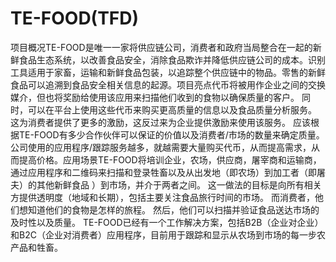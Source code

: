 # 

# TE-FOOD(TFD)

项目概况TE-FOOD是唯一一家将供应链公司，消费者和政府当局整合在一起的新鲜食品生态系统，以改善食品安全，消除食品欺诈并降低供应链公司的成本。识别工具适用于家畜，运输和新鲜食品包装，以追踪整个供应链中的物品。零售的新鲜食品可以追溯到食品安全相关信息的起源。项目亮点代币将被用作企业之间的交换媒介，但也将奖励给使用该应用来扫描他们收到的食物以确保质量的客户。
同时，可以在平台上使用这些代币来购买更高质量的信息以及食品质量分析服务。 这为消费者提供了更多的激励，这反过来为企业提供激励来使用该服务。
应该根据TE-FOOD有多少合作伙伴可以保证的价值以及消费者/市场的数量来确定质量。 公司使用的应用程序/跟踪服务越多，就越需要大量购买代币，从而提高需求，从而提高价格。应用场景TE-FOOD将培训企业，农场，供应商，屠宰商和运输商，通过应用程序和二维码来扫描和登录牲畜以及从出发地（即农场）到加工者（即屠夫）的其他新鲜食品 ）到市场，并介于两者之间。
这一做法的目标是向所有相关方提供透明度（地域和长期），包括主要关注食品旅行时间的市场。
而消费者，他们想知道他们的食物是怎样的旅程。 然后，他们可以扫描并验证食品送达市场的及时性以及质量。
TE-FOOD已经有一个工作解决方案，包括B2B（企业对企业）和B2C（企业对消费者）应用程序，目前用于跟踪和显示从农场到市场的每一步农产品和牲畜。


